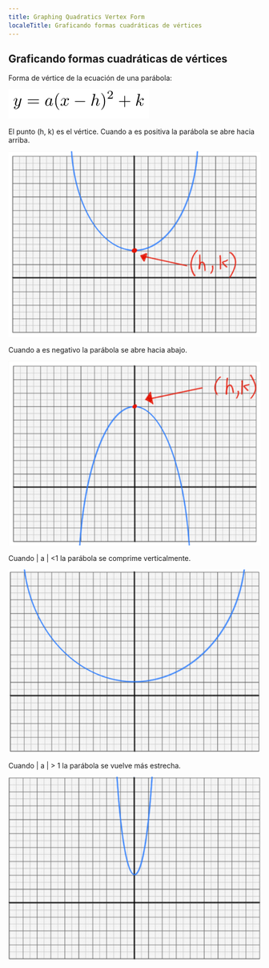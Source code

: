 ```yaml
---
title: Graphing Quadratics Vertex Form
localeTitle: Graficando formas cuadráticas de vértices
---
```

## Graficando formas cuadráticas de vértices

Forma de vértice de la ecuación de una parábola:

![La fórmula que muestra y es igual a veces (x menos h) cuadrada más k](https://github.com/codersc/freeCodeCamp-article-images/blob/master/art3img1.png?raw=true)

El punto (h, k) es el vértice. Cuando a es positiva la parábola se abre hacia arriba.

![Parábola (gráfico en forma de u) con el punto más bajo (el vértice) marcado con (h, k)](https://github.com/codersc/freeCodeCamp-article-images/blob/master/art3img2.png?raw=true)

Cuando a es negativo la parábola se abre hacia abajo.

![Parábola al revés (gráfico en forma de u) con el punto más alto (el vértice) marcado con (h, k)](https://github.com/codersc/freeCodeCamp-article-images/blob/master/art3img4.png?raw=true)

Cuando | a | <1 la parábola se comprime verticalmente.

![Versión más amplia de una parábola (gráfico en forma de u)](https://github.com/codersc/freeCodeCamp-article-images/blob/master/art3img5.png?raw=true)

Cuando | a | > 1 la parábola se vuelve más estrecha.

![Versión más estrecha de una parábola (gráfico en forma de u)](https://github.com/codersc/freeCodeCamp-article-images/blob/master/art3img6.png?raw=true)